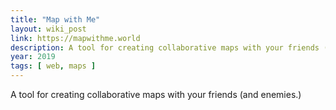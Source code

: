 ```yaml
---
title: "Map with Me"
layout: wiki_post
link: https://mapwithme.world
description: A tool for creating collaborative maps with your friends (and enemies.)
year: 2019
tags: [ web, maps ]
---
```

A tool for creating collaborative maps with your friends (and enemies.)
